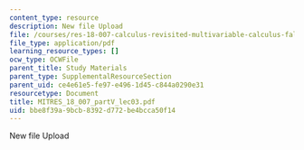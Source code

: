 ```yaml
---
content_type: resource
description: New file Upload
file: /courses/res-18-007-calculus-revisited-multivariable-calculus-fall-2011/bbe8f39a9bcb8392d772be4bcca50f14_MITRES_18_007_partV_lec03.pdf
file_type: application/pdf
learning_resource_types: []
ocw_type: OCWFile
parent_title: Study Materials
parent_type: SupplementalResourceSection
parent_uid: ce4e61e5-fe97-e496-1d45-c844a0290e31
resourcetype: Document
title: MITRES_18_007_partV_lec03.pdf
uid: bbe8f39a-9bcb-8392-d772-be4bcca50f14
---
```

New file Upload

